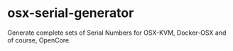 # osx-serial-generator
Generate complete sets of Serial Numbers for OSX-KVM, Docker-OSX and of course, OpenCore.
